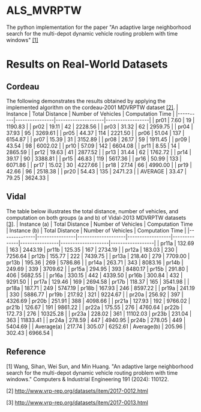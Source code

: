 # ALS_MVRPTW
The python implementation for the paper "An adaptive large neighborhood search for the multi-depot dynamic vehicle routing problem with time windows" [[1]](#1)


# Results on Real-World Datasets
## Cordeau 
The following demonstrates the results obtained by applying the implemented algorithm on the cordeau-2001 MDVRPTW dataset [[2]](#2).
| Instance | Total Distance | Number of Vehicles | Computation Time |
|----------|----------------|--------------------|------------------|
| pr01     | 7.60           | 19                 | 1190.83          |
| pr02     | 19.11          | 42                 | 2228.56          |
| pr03     | 31.32          | 62                 | 2959.75          |
| pr04     | 37.93          | 95                 | 3269.61          |
| pr05     | 44.37          | 114                | 2221.50          |
| pr06     | 51.04          | 137                | 6154.87          |
| pr07     | 15.39          | 31                 | 3152.89          |
| pr08     | 26.17          | 59                 | 1911.45          |
| pr09     | 43.54          | 98                 | 6002.02          |
| pr10     | 57.09          | 142                | 6604.08          |
| pr11     | 8.55           | 14                 | 2865.59          |
| pr12     | 19.63          | 41                 | 2877.52          |
| pr13     | 31.44          | 62                 | 1762.72          |
| pr14     | 39.17          | 90                 | 3388.81          |
| pr15     | 46.83          | 119                | 5617.36          |
| pr16     | 50.99          | 133                | 6071.86          |
| pr17     | 15.02          | 30                 | 4227.66          |
| pr18     | 27.14          | 66                 | 4990.00          |
| pr19     | 42.66          | 96                 | 2518.38          |
| pr20     | 54.43          | 135                | 2471.23          |
| AVERAGE  | 33.47          | 79.25              | 3624.33          |


## Vidal
The table below illustrates the total distance, number of vehicles, and computation on both groups (a and b) of Vidal-2013 MDVRPTW datasets [[3]](#3).
| Instance (a) | Total Distance | Number of Vehicles | Computation Time | Instance (b) | Total Distance | Number of Vehicles | Computation Time |
|--------------|----------------|--------------------|------------------|--------------|----------------|--------------------|------------------|
| pr11a        | 132.69         | 163                | 2443.19          | pr11b        | 125.35         | 167                | 2734.19          |
| pr12a        | 183.03         | 230                | 7256.64          | pr12b        | 155.77         | 222                | 7439.75          |
| pr13a        | 218.40         | 279                | 7709.00          | pr13b        | 195.36         | 269                | 5786.86          |
| pr14a        | 263.71         | 343                | 8083.16          | pr14b        | 249.69         | 339                | 3709.62          |
| pr15a        | 294.95         | 393                | 8480.17          | pr15b        | 291.80         | 406                | 5682.55          |
| pr16a        | 330.15         | 442                | 4339.50          | pr16b        | 300.84         | 432                | 9291.50          |
| pr17a        | 129.46         | 169                | 2694.58          | pr17b        | 118.37         | 165                | 3541.98          |
| pr18a        | 187.71         | 249                | 5747.19          | pr18b        | 167.93         | 246                | 8597.22          |
| pr19a        | 241.19         | 330                | 5886.77          | pr19b        | 217.92         | 321                | 9224.67          |
| pr20a        | 256.92         | 397                | 4326.69          | pr20b        | 251.91         | 388                | 4098.66          |
| pr21a        | 127.93         | 192                | 9766.02          | pr21b        | 126.67         | 191                | 9861.22          |
| pr22a        | 175.55         | 276                | 4760.64          | pr22b        | 172.73         | 276                | 10325.28         |
| pr23a        | 228.02         | 361                | 11102.03         | pr23b        | 231.04         | 363                | 11833.41         |
| pr24a        | 278.59         | 447                | 4940.95          | pr24b        | 278.05         | 449                | 5404.69          |
| Average(a)   | 217.74         | 305.07             | 6252.61          | Average(b)   | 205.96         | 302.43             | 6966.54          |


## Reference
<a id="1">[1]</a> 
Wang, Sihan, Wei Sun, and Min Huang. 
"An adaptive large neighborhood search for the multi-depot dynamic vehicle routing problem with time windows." 
Computers & Industrial Engineering 191 (2024): 110122.

<a id="2">[2]</a> 
http://www.vrp-rep.org/datasets/item/2017-0012.html

<a id="3">[3]</a> 
http://www.vrp-rep.org/datasets/item/2017-0013.html
